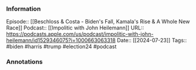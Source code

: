 ### Information

Episode:: [[Beschloss & Costa - Biden's Fall, Kamala's Rise & A Whole New Race]]
Podcast:: [[Impolitic with John Heilemann]]
URL:: https://podcasts.apple.com/us/podcast/impolitic-with-john-heilemann/id1529346075?i=1000663063318
Date:: [[2024-07-23]]
Tags:: #biden #harris #trump #election24 
#podcast


### Annotations

